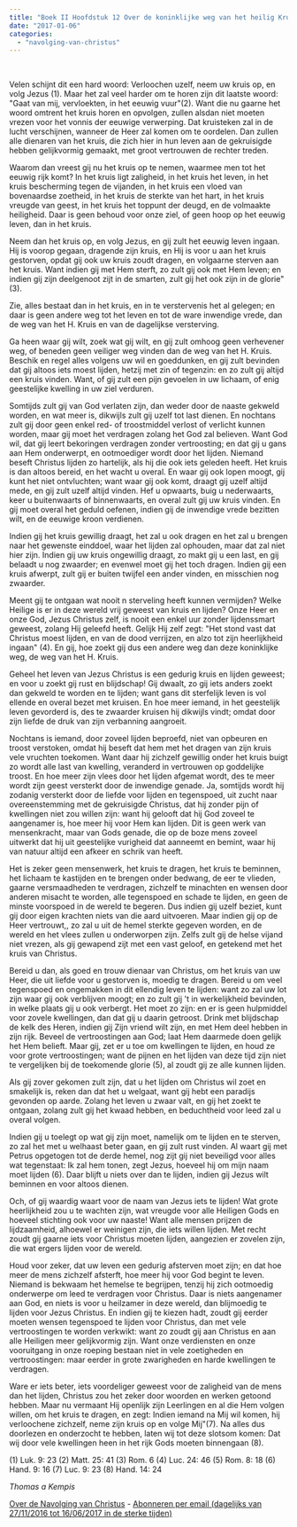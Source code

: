 ```yaml
---
title: "Boek II Hoofdstuk 12 Over de koninklijke weg van het heilig Kruis"
date: "2017-01-06"
categories: 
  - "navolging-van-christus"
---
```


 

Velen schijnt dit een hard woord: Verloochen uzelf, neem uw kruis op, en volg Jezus (1). Maar het zal veel harder om te horen zijn dit laatste woord: "Gaat van mij, vervloekten, in het eeuwig vuur"(2). Want die nu gaarne het woord omtrent het kruis horen en opvolgen, zullen alsdan niet moeten vrezen voor het vonnis der eeuwige verwerping. Dat kruisteken zal in de lucht verschijnen, wanneer de Heer zal komen om te oordelen. Dan zullen alle dienaren van het kruis, die zich hier in hun leven aan de gekruisigde hebben gelijkvormig gemaakt, met groot vertrouwen de rechter treden.

Waarom dan vreest gij nu het kruis op te nemen, waarmee men tot het eeuwig rijk komt? In het kruis ligt zaligheid, in het kruis het leven, in het kruis bescherming tegen de vijanden, in het kruis een vloed van bovenaardse zoetheid, in het kruis de sterkte van het hart, in het kruis vreugde van geest, in het kruis het toppunt der deugd, en de volmaakte heiligheid. Daar is geen behoud voor onze ziel, of geen hoop op het eeuwig leven, dan in het kruis.

Neem dan het kruis op, en volg Jezus, en gij zult het eeuwig leven ingaan. Hij is voorop gegaan, dragende zijn kruis, en Hij is voor u aan het kruis gestorven, opdat gij ook uw kruis zoudt dragen, en volgaarne sterven aan het kruis. Want indien gij met Hem sterft, zo zult gij ook met Hem leven; en indien gij zijn deelgenoot zijt in de smarten, zult gij het ook zijn in de glorie" (3).

Zie, alles bestaat dan in het kruis, en in te verstervenis het al gelegen; en daar is geen andere weg tot het leven en tot de ware inwendige vrede, dan de weg van het H. Kruis en van de dagelijkse versterving.

Ga heen waar gij wilt, zoek wat gij wilt, en gij zult omhoog geen verhevener weg, of beneden geen veiliger weg vinden dan de weg van het H. Kruis. Beschik en regel alles volgens uw wil en goeddunken, en gij zult bevinden dat gij altoos iets moest lijden, hetzij met zin of tegenzin: en zo zult gij altijd een kruis vinden. Want, of gij zult een pijn gevoelen in uw lichaam, of enig geestelijke kwelling in uw ziel verduren.

Somtijds zult gij van God verlaten zijn, dan weder door de naaste gekweld worden, en wat meer is, dikwijls zult gij uzelf tot last dienen. En nochtans zult gij door geen enkel red- of troostmiddel verlost of verlicht kunnen worden, maar gij moet het verdragen zolang het God zal believen. Want God wil, dat gij leert bekoringen verdragen zonder vertroosting; en dat gij u gans aan Hem onderwerpt, en ootmoediger wordt door het lijden. Niemand beseft Christus lijden zo hartelijk, als hij die ook iets geleden heeft. Het kruis is dan altoos bereid, en het wacht u overal. En waar gij ook lopen moogt, gij kunt het niet ontvluchten; want waar gij ook komt, draagt gij uzelf altijd mede, en gij zult uzelf altijd vinden. Hef u opwaarts, buig u nederwaarts, keer u buitenwaarts of binnenwaarts, en overal zult gij uw kruis vinden. En gij moet overal het geduld oefenen, indien gij de inwendige vrede bezitten wilt, en de eeuwige kroon verdienen.

Indien gij het kruis gewillig draagt, het zal u ook dragen en het zal u brengen naar het gewenste einddoel, waar het lijden zal ophouden, maar dat zal niet hier zijn. Indien gij uw kruis ongewillig draagt, zo makt gij u een last, en gij belaadt u nog zwaarder; en evenwel moet gij het toch dragen. Indien gij een kruis afwerpt, zult gij er buiten twijfel een ander vinden, en misschien nog zwaarder.

Meent gij te ontgaan wat nooit n sterveling heeft kunnen vermijden? Welke Heilige is er in deze wereld vrij geweest van kruis en lijden? Onze Heer en onze God, Jezus Christus zelf, is nooit een enkel uur zonder lijdenssmart geweest, zolang Hij geleefd heeft. Gelijk Hij zelf zegt: "Het stond vast dat Christus moest lijden, en van de dood verrijzen, en alzo tot zijn heerlijkheid ingaan" (4). En gij, hoe zoekt gij dus een andere weg dan deze koninklijke weg, de weg van het H. Kruis.

Geheel het leven van Jezus Christus is een gedurig kruis en lijden geweest; en voor u zoekt gij rust en blijdschap! Gij dwaalt, zo gij iets anders zoekt dan gekweld te worden en te lijden; want gans dit sterfelijk leven is vol ellende en overal bezet met kruisen. En hoe meer iemand, in het geestelijk leven gevorderd is, des te zwaarder kruisen hij dikwijls vindt; omdat door zijn liefde de druk van zijn verbanning aangroeit.

Nochtans is iemand, door zoveel lijden beproefd, niet van opbeuren en troost verstoken, omdat hij beseft dat hem met het dragen van zijn kruis vele vruchten toekomen. Want daar hij zichzelf gewillig onder het kruis buigt zo wordt alle last van kwelling, veranderd in vertrouwen op goddelijke troost. En hoe meer zijn vlees door het lijden afgemat wordt, des te meer wordt zijn geest versterkt door de inwendige genade. Ja, somtijds wordt hij zodanig versterkt door de liefde voor lijden en tegenspoed, uit zucht naar overeenstemming met de gekruisigde Christus, dat hij zonder pijn of kwellingen niet zou willen zijn: want hij gelooft dat hij God zoveel te aangenamer is, hoe meer hij voor Hem kan lijden. Dit is geen werk van mensenkracht, maar van Gods genade, die op de boze mens zoveel uitwerkt dat hij uit geestelijke vurigheid dat aanneemt en bemint, waar hij van natuur altijd een afkeer en schrik van heeft.

Het is zeker geen mensenwerk, het kruis te dragen, het kruis te beminnen, het lichaam te kastijden en te brengen onder bedwang, de eer te vlieden, gaarne versmaadheden te verdragen, zichzelf te minachten en wensen door anderen misacht te worden, alle tegenspoed en schade te lijden, en geen de minste voorspoed in de wereld te begeren. Dus indien gij uzelf beziet, kunt gij door eigen krachten niets van die aard uitvoeren. Maar indien gij op de Heer vertrouwt,, zo zal u uit de hemel sterkte gegeven worden, en de wereld en het vlees zullen u onderworpen zijn. Zelfs zult gij de helse vijand niet vrezen, als gij gewapend zijt met een vast geloof, en getekend met het kruis van Christus.

Bereid u dan, als goed en trouw dienaar van Christus, om het kruis van uw Heer, die uit liefde voor u gestorven is, moedig te dragen. Bereid u om veel tegenspoed en ongemakken in dit ellendig leven te lijden: want zo zal uw lot zijn waar gij ook verblijven moogt; en zo zult gij 't in werkelijkheid bevinden, in welke plaats gij u ook verbergt. Het moet zo zijn: en er is geen hulpmiddel voor zovele kwellingen, dan dat gij u daarin getroost. Drink met blijdschap de kelk des Heren, indien gij Zijn vriend wilt zijn, en met Hem deel hebben in zijn rijk. Beveel de vertroostingen aan God; laat Hem daarmede doen gelijk het Hem belieft. Maar gij, zet er u toe om kwellingen te lijden, en houd ze voor grote vertroostingen; want de pijnen en het lijden van deze tijd zijn niet te vergelijken bij de toekomende glorie (5), al zoudt gij ze alle kunnen lijden.

Als gij zover gekomen zult zijn, dat u het lijden om Christus wil zoet en smakelijk is, reken dan dat het u welgaat, want gij hebt een paradijs gevonden op aarde. Zolang het leven u zwaar valt, en gij het zoekt te ontgaan, zolang zult gij het kwaad hebben, en beduchtheid voor leed zal u overal volgen.

Indien gij u toelegt op wat gij zijn moet, namelijk om te lijden en te sterven, zo zal het met u welhaast beter gaan, en gij zult rust vinden. Al waart gij met Petrus opgetogen tot de derde hemel, nog zijt gij niet beveiligd voor alles wat tegenstaat: Ik zal hem tonen, zegt Jezus, hoeveel hij om mijn naam moet lijden (6). Daar blijft u niets over dan te lijden, indien gij Jezus wilt beminnen en voor altoos dienen.

Och, of gij waardig waart voor de naam van Jezus iets te lijden! Wat grote heerlijkheid zou u te wachten zijn, wat vreugde voor alle Heiligen Gods en hoeveel stichting ook voor uw naaste! Want alle mensen prijzen de lijdzaamheid, alhoewel er weinigen zijn, die iets willen lijden. Met recht zoudt gij gaarne iets voor Christus moeten lijden, aangezien er zovelen zijn, die wat ergers lijden voor de wereld.

Houd voor zeker, dat uw leven een gedurig afsterven moet zijn; en dat hoe meer de mens zichzelf afsterft, hoe meer hij voor God begint te leven. Niemand is bekwaam het hemelse te begrijpen, tenzij hij zich ootmoedig onderwerpe om leed te verdragen voor Christus. Daar is niets aangenamer aan God, en niets is voor u heilzamer in deze wereld, dan blijmoedig te lijden voor Jezus Christus. En indien gij te kiezen hadt, zoudt gij eerder moeten wensen tegenspoed te lijden voor Christus, dan met vele vertroostingen te worden verkwikt: want zo zoudt gij aan Christus en aan alle Heiligen meer gelijkvormig zijn. Want onze verdiensten en onze vooruitgang in onze roeping bestaan niet in vele zoetigheden en vertroostingen: maar eerder in grote zwarigheden en harde kwellingen te verdragen.

Ware er iets beter, iets voordeliger geweest voor de zaligheid van de mens dan het lijden, Christus zou het zeker door woorden en werken getoond hebben. Maar nu vermaant Hij openlijk zijn Leerlingen en al die Hem volgen willen, om het kruis te dragen, en zegt: Indien iemand na Mij wil komen, hij verloochene zichzelf, neme zijn kruis op en volge Mij"(7). Na alles dus doorlezen en onderzocht te hebben, laten wij tot deze slotsom komen: Dat wij door vele kwellingen heen in het rijk Gods moeten binnengaan (8).

(1) Luk. 9: 23 (2) Matt. 25: 41 (3) Rom. 6 (4) Luc. 24: 46 (5) Rom. 8: 18 (6) Hand. 9: 16 (7) Luc. 9: 23 (8) Hand. 14: 24

_Thomas a Kempis_

[Over de Navolging van Christus](/blog/de-navolging-van-christus-in-de-sterke-tijden/) - [Abonneren per email (dagelijks van 27/11/2016 tot 16/06/2017 in de sterke tijden)](http://eepurl.com/cg9VGT)
